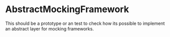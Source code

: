 # AbstractMockingFramework
This should be a prototype or an test to check how its possible to implement an abstract layer for mocking frameworks.
